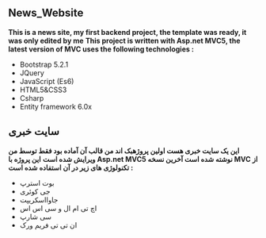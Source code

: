 ## News_Website  
**This is a news site, my first backend project, the template was ready, it was only edited by me**
**This project is written with Asp.net MVC5, the latest version of MVC uses the following technologies :**
* Bootstrap 5.2.1
* JQuery
* JavaScript (Es6)
* HTML5&CSS3
* Csharp
* Entity framework 6.0x  
## سایت خبری
**این یک سایت خبری هست اولین پروژهبک اند من قالب آن آماده بود فقط توسط من ویرایش شده است** 
**این پروژه با Asp.net MVC5 نوشته شده است آخرین نسخه MVC از تکنولوژی های زیر در آن استفاده شده است :**  
* بوت استرپ  
* جی کوئری  
* جاوااسکریپت  
* اچ تی ام ال و سی اس اس  
* سی شارپ  
* ان تی تی فریم ورک

